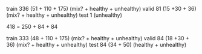 
train	336 (51 + 110 + 175) (mix? + healthy + unhealthy)
valid	81 (15 +30 + 36) (mix? + healthy + unhealthy)
test	1 (unhealthy)

418 = 250 + 84 + 84

train	333 (48 + 110 + 175) (mix? + healthy + unhealthy)
valid	84 (18 +30 + 36) (mix? + healthy + unhealthy)
test	84 (34 + 50) (healthy + unhealthy)
